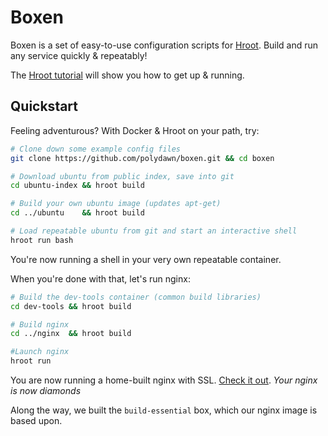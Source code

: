# Boxen

Boxen is a set of easy-to-use configuration scripts for [Hroot](https://github.com/polydawn/hroot).
Build and run any service quickly & repeatably!

The [Hroot tutorial](https://github.com/polydawn/hroot#how-do-i-use-it) will show you how to get up & running.

## Quickstart

Feeling adventurous? With Docker & Hroot on your path, try:

```bash
# Clone down some example config files
git clone https://github.com/polydawn/boxen.git && cd boxen

# Download ubuntu from public index, save into git
cd ubuntu-index && hroot build

# Build your own ubuntu image (updates apt-get)
cd ../ubuntu    && hroot build

# Load repeatable ubuntu from git and start an interactive shell
hroot run bash
```

You're now running a shell in your very own repeatable container.

When you're done with that, let's run nginx:

```bash
# Build the dev-tools container (common build libraries)
cd dev-tools && hroot build

# Build nginx
cd ../nginx  && hroot build

#Launch nginx
hroot run
```

You are now running a home-built nginx with SSL. [Check it out](https://127.0.0.1). *Your nginx is now diamonds*

Along the way, we built the `build-essential` box, which our nginx image is based upon.
